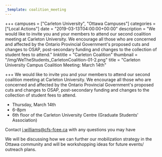 ```yaml
---
_template: coalition_meeting
---
```





+++
campuses = ["Carleton University", "Ottawa Campuses"]
categories = ["Local Actions"]
date = "2019-03-13T04:00:00+00:00"
description = "We would like to invite you and your members to attend our second coalition meeting at Carleton University. We encourage all those who are concerned and affected by the Ontario Provincial Government's proposed cuts and changes to OSAP, post-secondary funding and changes to the collection of student fees to attend."
linktitle = "Carleton Coalition"
thumbnail = "/img/WeTheStudents_CarletonCoalition-01-2.png"
title = "Carleton University Campus Coalition Meeting: March 14th"

+++
We would like to invite you and your members to attend our second coalition meeting at Carleton University. We encourage all those who are concerned and affected by the Ontario Provincial Government's proposed cuts and changes to OSAP, post-secondary funding and changes to the collection of student fees to attend.

* Thursday, March 14th
* 6-8pm
* 6th floor of the Carleton University Centre (Graduate Students' Association)

Contact j.williams@cfs-fcee.ca with any questions you may have

We will be discussing how we can further our mobilization strategy in the Ottawa community and will be workshopping ideas for future events/ outreach plans. 
